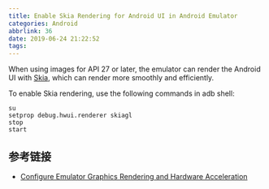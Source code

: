 ```yaml
---
title: Enable Skia Rendering for Android UI in Android Emulator
categories: Android
abbrlink: 36
date: 2019-06-24 21:22:52
tags:
---
```

When using images for API 27 or later, the emulator can render the Android UI with [Skia](https://skia.org/), which can render more smoothly and efficiently.

To enable Skia rendering, use the following commands in adb shell:

```
su
setprop debug.hwui.renderer skiagl
stop
start
```

## 参考链接

+ [Configure Emulator Graphics Rendering and Hardware Acceleration](https://developer.android.com/studio/run/emulator-acceleration#skia-emulator)
